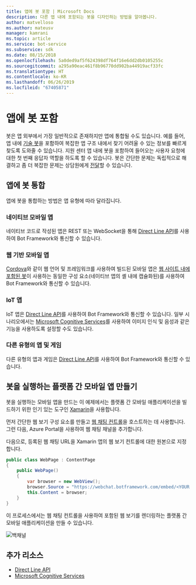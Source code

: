 ```yaml
---
title: 앱에 봇 포함 | Microsoft Docs
description: 다른 앱 내에 포함되는 봇을 디자인하는 방법을 알아봅니다.
author: matvelloso
ms.author: mateusv
manager: kamrani
ms.topic: article
ms.service: bot-service
ms.subservice: sdk
ms.date: 08/15/2018
ms.openlocfilehash: 5a0ded9af5f624398df764f16e6dd2db0105255c
ms.sourcegitcommit: a295a90eac461f8b96770dd902ba44919acf33fc
ms.translationtype: HT
ms.contentlocale: ko-KR
ms.lasthandoff: 06/26/2019
ms.locfileid: "67405871"
---
```

# <a name="embed-a-bot-in-an-app"></a>앱에 봇 포함

봇은 앱 외부에서 가장 일반적으로 존재하지만 앱에 통합될 수도 있습니다. 예를 들어, 앱 내에 [기술 봇](~/bot-service-design-pattern-knowledge-base.md)을 포함하여 복잡한 앱 구조 내에서 찾기 어려울 수 있는 정보를 빠르게 찾도록 도와줄 수 있습니다. 지원 센터 앱 내에 봇을 포함하여 들어오는 사용자 요청에 대한 첫 번째 응답자 역할을 하도록 할 수 있습니다. 봇은 간단한 문제는 독립적으로 해결하고 좀 더 복잡한 문제는 상담원에게 [전달](~/bot-service-design-pattern-handoff-human.md)할 수 있습니다. 

## <a name="integrating-bot-with-app"></a>앱에 봇 통합

앱에 봇을 통합하는 방법은 앱 유형에 따라 달라집니다. 

### <a name="native-mobile-app"></a>네이티브 모바일 앱

네이티브 코드로 작성된 앱은 REST 또는 WebSocket을 통해 [Direct Line API][directLineAPI]를 사용하여 Bot Framework와 통신할 수 있습니다.

### <a name="web-based-mobile-app"></a>웹 기반 모바일 앱

<a href="https://cordova.apache.org/" target="_blank">Cordova</a>와 같이 웹 언어 및 프레임워크를 사용하여 빌드된 모바일 앱은 [웹 사이트 내에 포함된 봇](~/bot-service-design-pattern-embed-web-site.md)이 사용하는 동일한 구성 요소(네이티브 앱의 셸 내에 캡슐화된)를 사용하여 Bot Framework와 통신할 수 있습니다.

### <a name="iot-app"></a>IoT 앱

IoT 앱은 [Direct Line API][directLineAPI]를 사용하여 Bot Framework와 통신할 수 있습니다. 일부 시나리오에서는 <a href="https://www.microsoft.com/cognitive-services/" target="_blank">Microsoft Cognitive Services</a>를 사용하여 이미지 인식 및 음성과 같은 기능을 사용하도록 설정할 수도 있습니다.

### <a name="other-types-of-apps-and-games"></a>다른 유형의 앱 및 게임

다른 유형의 앱과 게임은 [Direct Line API][directLineAPI]를 사용하여 Bot Framework와 통신할 수 있습니다. 

## <a name="creating-a-cross-platform-mobile-app-that-runs-a-bot"></a>봇을 실행하는 플랫폼 간 모바일 앱 만들기

봇을 실행하는 모바일 앱을 만드는 이 예제에서는 플랫폼 간 모바일 애플리케이션을 빌드하기 위한 인기 있는 도구인 <a href="https://www.xamarin.com/" target="_blank">Xamarin</a>을 사용합니다. 

먼저 간단한 웹 보기 구성 요소를 만들고 <a href="https://github.com/Microsoft/BotFramework-WebChat" target="_blank">웹 채팅 컨트롤</a>을 호스트하는 데 사용합니다. 그런 다음, Azure Portal을 사용하여 웹 채팅 채널을 추가합니다. 

다음으로, 등록된 웹 채팅 URL을 Xamarin 앱의 웹 보기 컨트롤에 대한 원본으로 지정합니다.

```cs
public class WebPage : ContentPage
{
    public WebPage()
    {
        var browser = new WebView();
        browser.Source = "https://webchat.botframework.com/embed/<YOUR SECRET KEY HERE>";
        this.Content = browser;
    }
}
```

이 프로세스에서는 웹 채팅 컨트롤을 사용하여 포함된 웹 보기를 렌더링하는 플랫폼 간 모바일 애플리케이션을 만들 수 있습니다.

![백채널](~/media/bot-service-design-pattern-embed-app/xamarin-apps.png)

<!-- TODO: No sample bot available
## Sample code

For a complete sample that shows how to create a cross-platform mobile app that runs a bot (as described in this article), see the <a href="https://github.com/Microsoft/BotBuilder-Samples/tree/master/CSharp/capability-BotInApps" target="_blank">Bot in Apps sample</a> in GitHub.
-->

## <a name="additional-resources"></a>추가 리소스

- [Direct Line API][directLineAPI]
- <a href="https://www.microsoft.com/cognitive-services/" target="_blank">Microsoft Cognitive Services</a>

[directLineAPI]: https://docs.botframework.com/restapi/directline3/#navtitle
